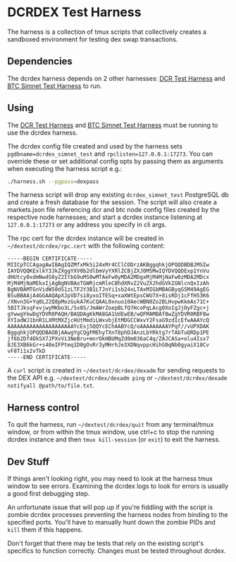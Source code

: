 # DCRDEX Test Harness

The harness is a collection of tmux scripts that collectively creates a
sandboxed environment for testing dex swap transactions.

## Dependencies

The dcrdex harness depends on 2 other harnesses: [DCR Test Harness](../dcr/README.md)
and [BTC Simnet Test Harness](../btc/README.md) to run.

## Using

The [DCR Test Harness](../dcr/README.md) and [BTC Simnet Test Harness](../btc/README.md)
must be running to use the dcrdex harness.

The dcrdex config file created and used by the harness sets
`pgdbname=dcrdex_simnet_test` and `rpclisten=127.0.0.1:17273`.
You can override these or set additional config opts by passing them as
arguments when executing the harness script e.g.:

```sh
./harness.sh --pgpass=dexpass
```

The harness script will drop any existing `dcrdex_simnet_test` PostgreSQL db
and create a fresh database for the session. The script will also create a
markets.json file referencing dcr and btc node config files created by the
respective node harnesses; and start a dcrdex instance listening at
`127.0.0.1:17273` or any address you specify in cli args.

The rpc cert for the dcrdex instance will be created in `~/dextest/dcrdex/rpc.cert`
with the following content:

```
-----BEGIN CERTIFICATE-----
MIICpTCCAgagAwIBAgIQZMfxMkSi24xMr4CClCODrzAKBggqhkjOPQQDBDBJMSIw
IAYDVQQKExlkY3JkZXggYXV0b2dlbmVyYXRlZCBjZXJ0MSMwIQYDVQQDExp1YnVu
dHUtcy0xdmNwdS0yZ2ItbG9uMS0wMTAeFw0yMDA2MDgxMjM4MjNaFw0zMDA2MDcx
MjM4MjNaMEkxIjAgBgNVBAoTGWRjcmRleCBhdXRvZ2VuZXJhdGVkIGNlcnQxIzAh
BgNVBAMTGnVidW50dS1zLTF2Y3B1LTJnYi1sb24xLTAxMIGbMBAGByqGSM49AgEG
BSuBBAAjA4GGAAQApXJpVD7si8yxoITESq+xaXWtEpsCWU7X+8isRDj1cFfH53K6
/XNvn3G+Yq0L22Q8pMozGukA7KuCQAAL0xnuo10AecWBN0Zo2BLHvpwKkmAs71C+
5BITJksqFxvjwyMKbo3L/5x8S/JmAWrZoepBLfQ7HcoPqLAcg0XoIgJjOyFZgc+j
gYwwgYkwDgYDVR0PAQH/BAQDAgKkMA8GA1UdEwEB/wQFMAMBAf8wZgYDVR0RBF8w
XYIadWJ1bnR1LXMtMXZjcHUtMmdiLWxvbjEtMDGCCWxvY2FsaG9zdIcEfwAAAYcQ
AAAAAAAAAAAAAAAAAAAAAYcEsj5QQYcEChAABYcQ/oAAAAAAAAAYPqf//vUPXDAK
BggqhkjOPQQDBAOBjAAwgYgCQgFMEhyTXnT8phDJAnzLbYRktg7rTAbTuQRDp1PE
jf6b2Df4DkSX7JPXvVi3NeBru+mnrOkHBUMqZd0m036aC4q/ZAJCASa+olu4Isx7
8JE3XB6kGr+s48eIFPtmq1D0gOvRr3yMHrhJe3XDNqvppcHihG0qNb0gyaiX18Cv
vF8Ti1x2vTkD
-----END CERTIFICATE-----
```

A `curl` script is created in `~/dextest/dcrdex/dexadm` for sending requests to
the DEX API e.g. `~/dextest/dcrdex/dexadm ping` or
`~/dextest/dcrdex/dexadm notifyall @path/to/file.txt`.

## Harness control

To quit the harness, run `~/dextest/dcrdex/quit` from any terminal/tmux window,
or from within the tmux window, use ctrl+c to stop the running dcrdex instance
and then `tmux kill-session` (or `exit`) to exit the harness.

## Dev Stuff

If things aren't looking right, you may need to look at the harness tmux window
to see errors. Examining the dcrdex logs to look for errors is usually a good
first debugging step.

An unfortunate issue that will pop up if you're fiddling with the script is
zombie dcrdex processes preventing the harness nodes from binding to the
specified ports. You'll have to manually hunt down the zombie PIDs and `kill`
them if this happens.

Don't forget that there may be tests that rely on the existing script's
specifics to function correctly. Changes must be tested throughout dcrdex.
